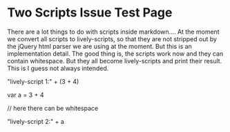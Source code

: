 # Two Scripts Issue Test Page

There are a lot things to do with scripts inside markdown.... At the moment we convert all scripts
to lively-scripts, so that they are not stripped out by the jQuery html parser we are using at the moment. But this is an implementation detail. The good thing is, the scripts work now and they can contain whitespace. But they all become lively-scripts and print their result. This is I guess not always intended. 

<script>
console.log("I was here")

"script 0"
</script>

<lively-script>

"lively-script 1:" + (3 + 4)

</lively-script>


<lively-script>
var a = 3 + 4

// here there can be whitespace 

"lively-script 2:" + a
</lively-script>


<lively-script><script>
var a = 3 + 4

console.log("I was here, too!")

"lively-script > Script 3:" + a
</script></lively-script>


<script>
<button>hello</button>
</script>
